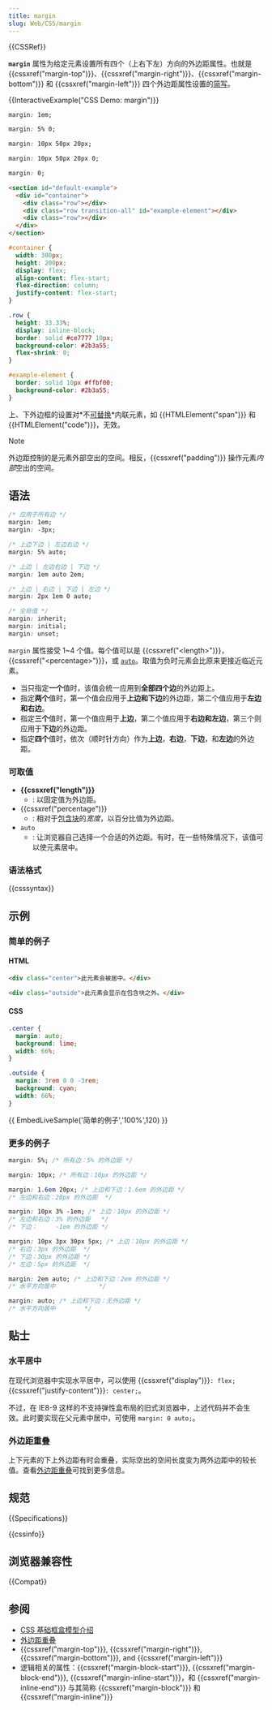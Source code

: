 ```yaml
---
title: margin
slug: Web/CSS/margin
---
```


{{CSSRef}}

**`margin`** 属性为给定元素设置所有四个（上右下左）方向的外边距属性。也就是 {{cssxref("margin-top")}}、{{cssxref("margin-right")}}、{{cssxref("margin-bottom")}} 和 {{cssxref("margin-left")}} 四个外边距属性设置的[简写](/zh-CN/docs/Web/CSS/Shorthand_properties)。

{{InteractiveExample("CSS Demo: margin")}}

```css interactive-example-choice
margin: 1em;
```

```css interactive-example-choice
margin: 5% 0;
```

```css interactive-example-choice
margin: 10px 50px 20px;
```

```css interactive-example-choice
margin: 10px 50px 20px 0;
```

```css interactive-example-choice
margin: 0;
```

```html interactive-example
<section id="default-example">
  <div id="container">
    <div class="row"></div>
    <div class="row transition-all" id="example-element"></div>
    <div class="row"></div>
  </div>
</section>
```

```css interactive-example
#container {
  width: 300px;
  height: 200px;
  display: flex;
  align-content: flex-start;
  flex-direction: column;
  justify-content: flex-start;
}

.row {
  height: 33.33%;
  display: inline-block;
  border: solid #ce7777 10px;
  background-color: #2b3a55;
  flex-shrink: 0;
}

#example-element {
  border: solid 10px #ffbf00;
  background-color: #2b3a55;
}
```

上、下外边框的设置对*不[可替换](/zh-CN/docs/Web/CSS/Replaced_element)*内联元素，如 {{HTMLElement("span")}} 和 {{HTMLElement("code")}}，无效。

> [!NOTE]
> 外边距控制的是元素外部空出的空间。相反，{{cssxref("padding")}} 操作元素*内部*空出的空间。

## 语法

```css
/* 应用于所有边 */
margin: 1em;
margin: -3px;

/* 上边下边 | 左边右边 */
margin: 5% auto;

/* 上边 | 左边右边 | 下边 */
margin: 1em auto 2em;

/* 上边 | 右边 | 下边 | 左边 */
margin: 2px 1em 0 auto;

/* 全局值 */
margin: inherit;
margin: initial;
margin: unset;
```

`margin` 属性接受 1\~4 个值。每个值可以是 {{cssxref("&lt;length&gt;")}}，{{cssxref("&lt;percentage&gt;")}}，或 [`auto`](#auto)。取值为负时元素会比原来更接近临近元素。

- 当只指定**一个**值时，该值会统一应用到**全部四个边**的外边距上。
- 指定**两个**值时，第一个值会应用于**上边和下边**的外边距，第二个值应用于**左边和右边**。
- 指定**三个**值时，第一个值应用于**上边**，第二个值应用于**右边和左边**，第三个则应用于**下边**的外边距。
- 指定**四个**值时，依次（顺时针方向）作为**上边**，**右边**，**下边**，和**左边**的外边距。

### 可取值

- **{{cssxref("length")}}**
  - : 以固定值为外边距。
- {{cssxref("percentage")}}
  - : 相对于[包含块](/zh-CN/docs/Web/CSS/CSS_display/Containing_block)的*宽度*，以百分比值为外边距。
- `auto`
  - : 让浏览器自己选择一个合适的外边距。有时，在一些特殊情况下，该值可以使元素居中。

### 语法格式

{{csssyntax}}

## 示例

### 简单的例子

#### HTML

```html
<div class="center">此元素会被居中。</div>

<div class="outside">此元素会显示在包含块之外。</div>
```

#### CSS

```css
.center {
  margin: auto;
  background: lime;
  width: 66%;
}

.outside {
  margin: 3rem 0 0 -3rem;
  background: cyan;
  width: 66%;
}
```

{{ EmbedLiveSample('简单的例子','100%',120) }}

### 更多的例子

```css
margin: 5%; /* 所有边：5% 的外边距 */

margin: 10px; /* 所有边：10px 的外边距 */

margin: 1.6em 20px; /* 上边和下边：1.6em 的外边距 */
/* 左边和右边：20px 的外边距  */

margin: 10px 3% -1em; /* 上边：10px 的外边距 */
/* 左边和右边：3% 的外边距   */
/* 下边：     -1em 的外边距 */

margin: 10px 3px 30px 5px; /* 上边：10px 的外边距 */
/* 右边：3px 的外边距  */
/* 下边：30px 的外边距 */
/* 左边：5px 的外边距  */

margin: 2em auto; /* 上边和下边：2em 的外边距 */
/* 水平方向居中            */

margin: auto; /* 上边和下边：无外边距 */
/* 水平方向居中        */
```

## 贴士

### 水平居中

在现代浏览器中实现水平居中，可以使用 {{cssxref("display")}}`: flex;` {{cssxref("justify-content")}}`: center;`。

不过，在 IE8-9 这样的不支持弹性盒布局的旧式浏览器中，上述代码并不会生效。此时要实现在父元素中居中，可使用 `margin: 0 auto;`。

### 外边距重叠

上下元素的下上外边距有时会重叠，实际空出的空间长度变为两外边距中的较长值。查看[外边距重叠](/zh-CN/docs/Web/CSS/CSS_box_model/Mastering_margin_collapsing)可找到更多信息。

## 规范

{{Specifications}}

{{cssinfo}}

## 浏览器兼容性

{{Compat}}

## 参阅

- [CSS 基础框盒模型介绍](/zh-CN/docs/Web/CSS/CSS_box_model/Introduction_to_the_CSS_box_model)
- [外边距重叠](/zh-CN/docs/Web/CSS/CSS_box_model/Mastering_margin_collapsing)
- {{cssxref("margin-top")}}, {{cssxref("margin-right")}}, {{cssxref("margin-bottom")}}, and {{cssxref("margin-left")}}
- 逻辑相关的属性：{{cssxref("margin-block-start")}}, {{cssxref("margin-block-end")}}, {{cssxref("margin-inline-start")}}，和 {{cssxref("margin-inline-end")}} 与其简称 {{cssxref("margin-block")}} 和 {{cssxref("margin-inline")}}
